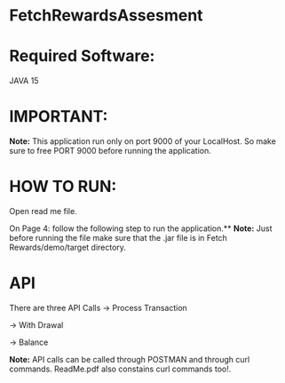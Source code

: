 # FetchRewardsAssesment

# Required Software:
JAVA 15

# IMPORTANT:
**Note:** This application run only on port 9000 of your LocalHost. So make sure to free PORT 9000 before running the application.

# HOW TO RUN:
Open read me file. 

On Page 4: follow the following step to run the application.**
**Note:** Just before running the file make sure that the .jar file is in Fetch Rewards/demo/target directory.

# API
There are three API Calls
-> Process Transaction

-> With Drawal

-> Balance

**Note:** API calls can be called through POSTMAN and through curl commands. ReadMe.pdf also constains curl commands too!.

